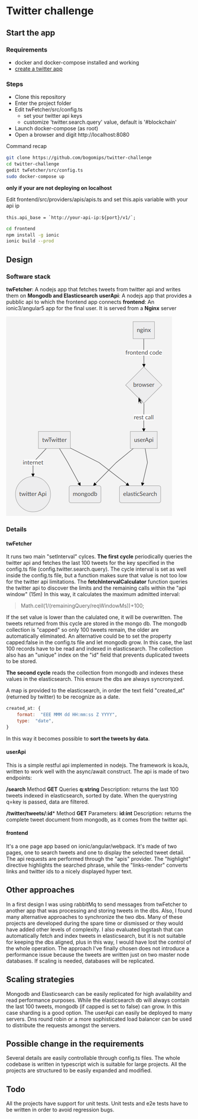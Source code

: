 # Twitter challenge

## Start the app

### Requirements
- docker and docker-compose installed and working
- [create a twitter app](https://apps.twitter.com/)


### Steps
- Clone this repository
- Enter the project folder
- Edit twFetcher/src/config.ts 
  - set your twitter api keys
  - customize 'twitter.search.query' value, default is '#blockchain'
- Launch docker-compose (as root)
- Open a browser and digit http://localhost:8080 

Command recap
```bash
git clone https://github.com/bogomips/twitter-challenge
cd twitter-challenge
gedit twFetcher/src/config.ts
sudo docker-compose up
```

**only if your are not deploying on localhost**

 Edit frontend/src/providers/apis/apis.ts and set this.apis variable with your api ip

 ```this.api_base = `http://your-api-ip:${port}/v1/`;```

 ```sh
 cd frontend 
 npm install -g ionic
 ionic build --prod
 ```
 
 

## Design

### Software stack
**twFetcher**: A nodejs app that fetches tweets from twitter api and writes them on **Mongodb and Elasticsearch**
**userApi**: A nodejs app that provides a pubblic api to which the frontend app connects
**frontend**: An ionic3/angular5 app for the final user. It is served from a **Nginx** server

![Flowchart](./flowchart.png)

### Details
#### twFetcher
It runs two main "setInterval" cylces.
**The first cycle** periodically queries the twitter api and fetches the last 100 tweets for the key specified in the config.ts file (config.twitter.search.query).
The cycle interval is set as well inside the config.ts file, but a function makes sure that value is not too low for the twitter api limitations.
The **fetchIntervalCalculator** function queries the twitter api to discover the limits and the remaining calls within the "api window" (15m)
In this way, it calculates the maximum admitted interval:
> Math.ceil(1/(remainingQuery/reqWindowMs))+100;

If the set value is lower than the calulated one, it will be overwritten.
The tweets returned from this cycle are stored in the mongo db.
The mongodb collection is "capped" so only 100 tweets remain, the older are automatically eliminated. 
An alternative could be to set the property capped:false in the config.ts file and let mongodb grow.
In this case, the last 100 records have to be read and indexed in elasticsearch.
The collection also has an "unique" index on the "id" field that prevents duplicated tweets to be stored.

**The second cycle** reads the collection from mongodb and indexes these values in the elasticsearch.
This ensure the dbs are always syncronyzed.

A map is provided to the elasticsearch, in order the text field "created_at" (returned by twitter) to be recognize as a date.
```js
created_at: {
	format:  "EEE MMM dd HH:mm:ss Z YYYY",
	type:  "date",
}
```
In this way it becomes possible to **sort the tweets by data**.

#### userApi
This is a simple restful api implemented in nodejs.
The framework is koaJs, written to work well with the async/await construct.
The api is made of two endpoints:

**/search**
Method **GET**
Queries **q:string**
Description: returns the last 100 tweets indexed in elasticsearch, sorted by date.
When the querystring q=key is passed, data are filtered.

**/twitter/tweets/:id***
Method **GET**
Parameters: **id:int**
Description: returns the complete tweet document from mongodb, as it comes from the twitter api.

#### frontend
It's a one page app based on ionic/angular/webpack.
It's made of two pages, one to search tweets and one to display the selected tweet detail.
The api requests are performed through the "apis" provider.
The "highlight" directive highlights the searched phrase, while the "links-render" converts links and twitter ids to a nicely displayed hyper text.


## Other approaches           
In a first design I was using rabbitMq to send messages from twFetcher to another app that was processing and storing tweets in the dbs.
Also, I found many alternative approaches to synchronize the two dbs.
Many of these projects are developed during the spare time or dismissed or they would have added other levels of complexity.
I also evaluated logstash that can automatically fetch and index tweets in elasticsearch, but it is not suitable for keeping the dbs aligned, plus in this way, I would have lost the control of the whole operation.
The approach I've finally chosen does not introduce a performance issue because the tweets are written just on two master node databases.
If scaling is needed, databases will be replicated.

## Scaling strategies
Mongodb and Elasticsearch can be easily replicated for high availability and read performance purposes.
While the elasticsearch db will always contain the last 100 tweets, mongodb (if capped is set to false) can grow.
In this case sharding is a good option.
The userApi can easily be deployed to many servers. Dns round robin or a more sophisticated load balancer can be used to distribute the requests amongst the servers.

## Possible change in the requirements
Several details are easily controllable through config.ts files.
The whole codebase is written in typescript wich is suitable for large projects.
All the projects are structured to be easily expanded and modified.

## Todo
All the projects have support for unit tests. 
Unit tests and e2e tests have to be written in order to avoid regression bugs.
